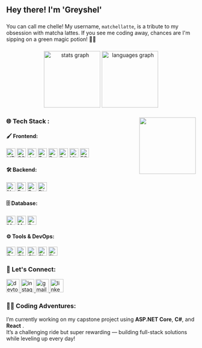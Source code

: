 <h2 align="left">Hey there! I'm 'Greyshel' </h2>

###

<p align="left">You can call me chelle! My username, <code>matchellatte</code>, is a tribute to my obsession with matcha lattes. If you see me coding away, chances are I'm sipping on a green magic potion! 🌿💚</p>

###

<div align="center">
  <img src="https://github-readme-stats.vercel.app/api?username=matchellatte&hide_title=false&hide_rank=false&show_icons=true&include_all_commits=true&count_private=true&disable_animations=false&theme=dracula&locale=en&hide_border=false" height="150" alt="stats graph" />
  <img src="https://github-readme-stats.vercel.app/api/top-langs?username=matchellatte&locale=en&hide_title=false&layout=compact&card_width=320&langs_count=5&theme=dracula&hide_border=false" height="150" alt="languages graph" />
</div>

###

<img align="right" height="150" src="https://i.pinimg.com/originals/40/57/9c/40579c0d06c343cf2cdabd2930d4619d.gif" />

###

<h3 align="left">🌐 Tech Stack :</h3>

<!-- Frontend -->
<h4 align="left">🖌️ Frontend:</h4>
<p align="left">
  <img src="https://cdn.jsdelivr.net/gh/devicons/devicon/icons/html5/html5-original.svg" style="height:24px;" alt="HTML5" title="HTML5" />
  <img src="https://cdn.jsdelivr.net/gh/devicons/devicon/icons/css3/css3-original.svg" style="height:24px;" alt="CSS3" title="CSS3" />
  <img src="https://cdn.jsdelivr.net/gh/devicons/devicon/icons/javascript/javascript-original.svg" style="height:24px;" alt="JavaScript" title="JavaScript" />
  <img src="https://cdn.jsdelivr.net/gh/devicons/devicon/icons/typescript/typescript-original.svg" style="height:24px;" alt="TypeScript" title="TypeScript" />
  <img src="https://cdn.jsdelivr.net/gh/devicons/devicon/icons/react/react-original.svg" style="height:24px;" alt="React" title="React" />
  <img src="https://cdn.jsdelivr.net/gh/devicons/devicon/icons/svelte/svelte-original.svg" style="height:24px;" alt="SvelteKit" title="SvelteKit" />
  <img src="https://cdn.jsdelivr.net/gh/devicons/devicon/icons/vite/vite-original.svg" style="height:24px;" alt="Vite" title="Vite" />
  <img src="https://cdn.jsdelivr.net/gh/devicons/devicon/icons/eslint/eslint-original.svg" style="height:24px;" alt="ESLint" title="ESLint" />
</p>

<!-- Backend -->
<h4 align="left">🛠️ Backend:</h4>
<p align="left">
  <img src="https://cdn.jsdelivr.net/gh/devicons/devicon/icons/nodejs/nodejs-original.svg" style="height:24px;" alt="Node.js" title="Node.js" />
  <img src="https://cdn.jsdelivr.net/gh/devicons/devicon/icons/express/express-original.svg" style="height:24px;" alt="Express" title="Express" />
  <img src="https://cdn.jsdelivr.net/gh/devicons/devicon/icons/python/python-original.svg" style="height:24px;" alt="Python" title="Python" />
  <img src="https://cdn.jsdelivr.net/gh/devicons/devicon/icons/django/django-plain.svg" style="height:24px;" alt="Django" title="Django" />
</p>

<!-- Database -->
<h4 align="left">🗄️ Database:</h4>
<p align="left">
  <img src="https://cdn.jsdelivr.net/gh/devicons/devicon/icons/mongodb/mongodb-original.svg" style="height:24px;" alt="MongoDB" title="MongoDB" />
  <img src="https://cdn.jsdelivr.net/gh/devicons/devicon/icons/mysql/mysql-original.svg" style="height:24px;" alt="MySQL" title="MySQL" />
  <img src="https://cdn.jsdelivr.net/gh/devicons/devicon/icons/postgresql/postgresql-original.svg" style="height:24px;" alt="PostgreSQL" title="PostgreSQL" />
</p>

<!-- Tools -->
<h4 align="left">⚙️ Tools & DevOps:</h4>
<p align="left">
  <img src="https://cdn.jsdelivr.net/gh/devicons/devicon/icons/docker/docker-original.svg" style="height:24px;" alt="Docker" title="Docker" />
  <img src="https://cdn.jsdelivr.net/gh/devicons/devicon/icons/git/git-original.svg" style="height:24px;" alt="Git" title="Git" />
  <img src="https://cdn.jsdelivr.net/gh/devicons/devicon/icons/github/github-original.svg" style="height:24px;" alt="GitHub" title="GitHub" />
  <img src="https://cdn.jsdelivr.net/gh/devicons/devicon/icons/slack/slack-original.svg" style="height:24px;" alt="Slack" title="Slack" />
  <img src="https://cdn.jsdelivr.net/gh/devicons/devicon/icons/figma/figma-original.svg" style="height:24px;" alt="Figma" title="Figma" />
</p>


<h3 align="left">💬 Let's Connect:</h3>
<div align="left">
  <a href="https://dev.to/matchellatte" target="_blank">
    <img src="https://img.shields.io/static/v1?message=dev.to&logo=dev.to&label=&color=0A0A0A&logoColor=white&labelColor=&style=for-the-badge" height="35" alt="devto logo" />
  </a>
  <a href="https://instagram.com/grayscaele" target="_blank">
    <img src="https://img.shields.io/static/v1?message=Instagram&logo=instagram&label=&color=0A0A0A&logoColor=white&labelColor=&style=for-the-badge" height="35" alt="instagram logo" />
  </a>
  <a href="mailto:grechelleab@gmail.com" target="_blank">
    <img src="https://img.shields.io/static/v1?message=Gmail&logo=gmail&label=&color=0A0A0A&logoColor=white&labelColor=&style=for-the-badge" height="35" alt="gmail logo" />
  </a>
  <a href="https://www.linkedin.com/in/grechelle-ann-boneo/" target="_blank">
    <img src="https://img.shields.io/static/v1?message=LinkedIn&logo=linkedin&label=&color=0A0A0A&logoColor=white&labelColor=&style=for-the-badge" height="35" alt="linkedin logo" />
  </a>
</div>

###

### 👩‍💻 Coding Adventures:
I’m currently working on my capstone project using **ASP.NET Core**, **C#**, and **React** .  
It’s a challenging ride but super rewarding — building full-stack solutions while leveling up every day!


###

<br clear="both">
